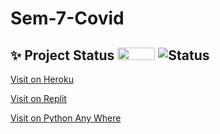 # Sem-7-Covid 

## ✨ Project Status <img src="https://raw.githubusercontent.com/Atharv-Chaudhari/Project-Covid-Cache/main/arrow.gif" width="60" height="20" /> ![Status](https://github.com/Atharv-Chaudhari/Sem-7-Covid/actions/workflows/django.yml/badge.svg)

[Visit on Heroku](https://covid-infy-soars.herokuapp.com/)

[Visit on Replit](https://infysoars.doanything.repl.co/)

[Visit on Python Any Where](https://infysoars.pythonanywhere.com)
